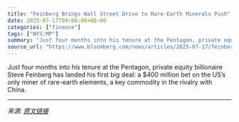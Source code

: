 ```yaml
---
title: "Feinberg Brings Wall Street Drive to Rare-Earth Minerals Push"
date: 2025-07-17T09:00:00+08:00
categories: ["finance"]
tags: ["NYS:MP"]
summary: "Just four months into his tenure at the Pentagon, private equity billionaire Steve Feinberg has landed his first big deal: a $400 million bet on the US’s only miner of rare-earth elements, a key commo"
source_url: "https://www.bloomberg.com/news/articles/2025-07-17/feinberg-brings-wall-street-drive-to-rare-earth-minerals-push"
---
```


Just four months into his tenure at the Pentagon, private equity billionaire Steve Feinberg has landed his first big deal: a $400 million bet on the US’s only miner of rare-earth elements, a key commodity in the rivalry with China.

---

*来源: [原文链接](https://www.bloomberg.com/news/articles/2025-07-17/feinberg-brings-wall-street-drive-to-rare-earth-minerals-push)*
